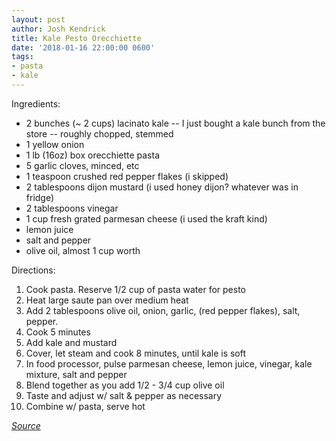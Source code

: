 ```yaml
---
layout: post
author: Josh Kendrick
title: Kale Pesto Orecchiette
date: '2018-01-16 22:00:00 0600'
tags:
- pasta
- kale
---
```


Ingredients:
* 2 bunches (~ 2 cups) lacinato kale -- I just bought a kale bunch from the store -- roughly chopped, stemmed
* 1 yellow onion
* 1 lb (16oz) box orecchiette pasta
* 5 garlic cloves, minced, etc
* 1 teaspoon crushed red pepper flakes (i skipped)
* 2 tablespoons dijon mustard (i used honey dijon? whatever was in fridge)
* 2 tablespoons vinegar
* 1 cup fresh grated parmesan cheese (i used the kraft kind)
* lemon juice
* salt and pepper
* olive oil, almost 1 cup worth

Directions:
1. Cook pasta. Reserve 1/2 cup of pasta water for pesto
2. Heat large saute pan over medium heat
3. Add 2 tablespoons olive oil, onion, garlic, (red pepper flakes), salt, pepper.
4. Cook 5 minutes
5. Add kale and mustard
6. Cover, let steam and cook 8 minutes, until kale is soft
7. In food processor, pulse parmesan cheese, lemon juice, vinegar, kale mixture, salt and pepper
8. Blend together as you add 1/2 - 3/4 cup olive oil
9. Taste and adjust w/ salt & pepper as necessary
10. Combine w/ pasta, serve hot

*[Source](https://food52.com/recipes/25673-kale-pesto-orecchiette)*